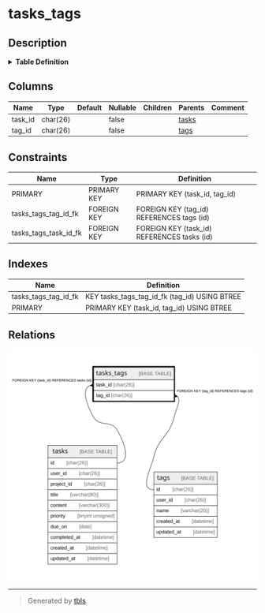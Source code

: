 # tasks_tags

## Description

<details>
<summary><strong>Table Definition</strong></summary>

```sql
CREATE TABLE `tasks_tags` (
  `task_id` char(26) NOT NULL,
  `tag_id` char(26) NOT NULL,
  PRIMARY KEY (`task_id`,`tag_id`),
  KEY `tasks_tags_tag_id_fk` (`tag_id`),
  CONSTRAINT `tasks_tags_tag_id_fk` FOREIGN KEY (`tag_id`) REFERENCES `tags` (`id`) ON DELETE CASCADE ON UPDATE CASCADE,
  CONSTRAINT `tasks_tags_task_id_fk` FOREIGN KEY (`task_id`) REFERENCES `tasks` (`id`) ON DELETE CASCADE ON UPDATE CASCADE
) ENGINE=InnoDB DEFAULT CHARSET=utf8mb4 COLLATE=utf8mb4_0900_ai_ci
```

</details>

## Columns

| Name | Type | Default | Nullable | Children | Parents | Comment |
| ---- | ---- | ------- | -------- | -------- | ------- | ------- |
| task_id | char(26) |  | false |  | [tasks](tasks.md) |  |
| tag_id | char(26) |  | false |  | [tags](tags.md) |  |

## Constraints

| Name | Type | Definition |
| ---- | ---- | ---------- |
| PRIMARY | PRIMARY KEY | PRIMARY KEY (task_id, tag_id) |
| tasks_tags_tag_id_fk | FOREIGN KEY | FOREIGN KEY (tag_id) REFERENCES tags (id) |
| tasks_tags_task_id_fk | FOREIGN KEY | FOREIGN KEY (task_id) REFERENCES tasks (id) |

## Indexes

| Name | Definition |
| ---- | ---------- |
| tasks_tags_tag_id_fk | KEY tasks_tags_tag_id_fk (tag_id) USING BTREE |
| PRIMARY | PRIMARY KEY (task_id, tag_id) USING BTREE |

## Relations

![er](tasks_tags.svg)

---

> Generated by [tbls](https://github.com/k1LoW/tbls)
